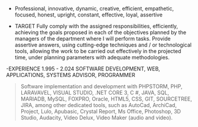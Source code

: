- Professional, innovative, dynamic, creative, efficient, empathetic, focused, honest, upright, constant, effective, loyal, assertive

- TARGET
Fully comply with the assigned responsibilities, efficiently, achieving the goals proposed in each of the objectives planned by the 
managers of the department where I will perform tasks.
Provide assertive answers, using cutting-edge techniques and / or technological tools, allowing the work to be carried out effectively 
in the projected time, under planning parameters with adequate methodologies.

-EXPERIENCE
1.995 - 2.024 SOFTWARE DEVELOPMENT, WEB, APPLICATIONS, SYSTEMS ADVISOR, PROGRAMMER
> Software implementation and development with PHPSTORM, PHP, LARAVAVEL, VISUAL STUDIO, .NET CORE 3, C #, JAVA, SQL, 
MARIADB, MySQL, FOXPRO, Oracle, HTML5, CSS, GIT, SOURCETREE, JIRA, among other dedicated tools, such as AutoCad, ArchiCad, 
Project, Lulo, Apubasic, Crystal Report, Ms Office, Photoshop, 3D Studio, Audacity, Video Delux, Video Maker (audio and video).

<!---
JcPm-A3J/JcPm-A3J is a ✨ special ✨ repository because its `README.md` (this file) appears on your GitHub profile.
You can click the Preview link to take a look at your changes.
--->
